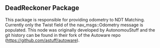 ## DeadReckoner Package
This package is responsible for providing odometry to NDT Matching. Currently only the Twist field of the nav_msgs::Odometry message is populated. 
This node was originally developed by AutonomouStuff and the git history can be found in their fork of the Autoware repo (https://github.com/astuff/autoware). 